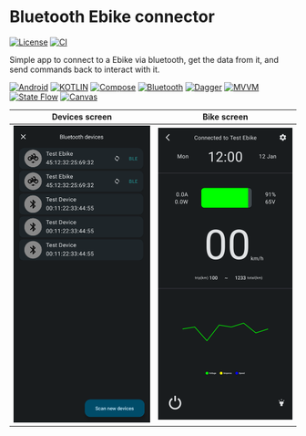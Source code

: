 Bluetooth Ebike connector
=====

[![License](https://img.shields.io/badge/License-MIT-blue.svg)](https://github.com/EndikaCo/Bluetooth_bike/LICENSE)
[![CI](https://github.com/EndikaCo/Bluetooth_bike/actions/workflows/testing.yml/badge.svg)]()

Simple app to connect to a Ebike via bluetooth, get the data from it, and send commands back to interact with it.

[![Android](https://img.shields.io/badge/Android-grey?style=&logo=android&logoColor=green)](https://www.android.com/)
[![KOTLIN](https://img.shields.io/badge/Kotlin-grey?style=none&logo=Kotlin&logoColor=-5C2D91)](https://kotlinlang.org/)
[![Compose](https://img.shields.io/badge/Jetpack_Compose-blue?style=none&logo=)](https://kotlinlang.org/)
[![Bluetooth](https://img.shields.io/badge/bluetooth-grey?style=none&logo=bluetooth&logoColor=white)]()
[![Dagger](https://img.shields.io/badge/Dagger_Hilt-grey?style=&logo=)]()
[![MVVM](https://img.shields.io/badge/MVVM-orange?style=&logo=)]()
[![State Flow](https://img.shields.io/badge/State_Flow-grey?style=&logo=)]()
[![Canvas](https://img.shields.io/badge/canvas-grey?style=none&logo=canvas&logoColor=white)]()

| Devices screen                       | Bike screen                         |
|--------------------------------------|-------------------------------------|
| ![img.png](images/devicesScreen.png) | ![img_1.png](images/bikeScreen.png) |
